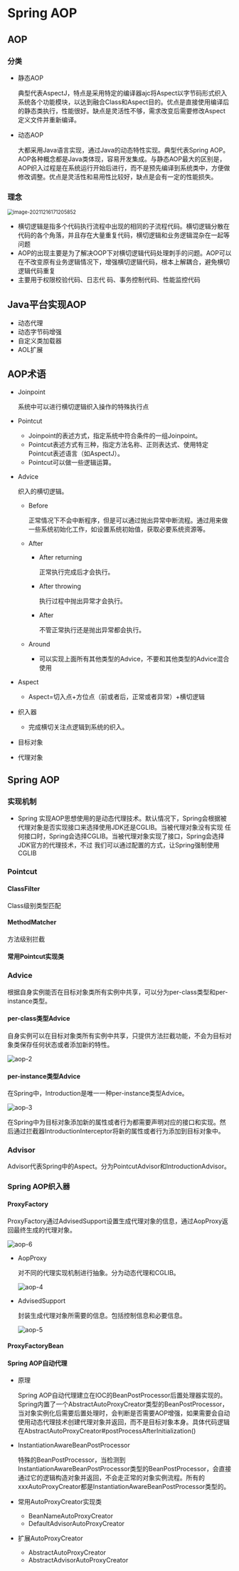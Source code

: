 # Spring AOP

## AOP

### 分类

- 静态AOP

  典型代表AspectJ，特点是采用特定的编译器ajc将Aspect以字节码形式织入系统各个功能模块，以达到融合Class和Aspect目的。优点是直接使用编译后的静态类执行，性能很好。缺点是灵活性不够，需求改变后需要修改Aspect定义文件并重新编译。

- 动态AOP

  大都采用Java语言实现，通过Java的动态特性实现。典型代表Spring AOP。AOP各种概念都是Java类体现，容易开发集成。与静态AOP最大的区别是，AOP织入过程是在系统运行开始后进行，而不是预先编译到系统类中，方便做修改调整。优点是灵活性和易用性比较好，缺点是会有一定的性能损失。

### 理念

<img src="assets/image-20211216171205852.png" alt="image-20211216171205852" style="zoom:80%;" />

- 横切逻辑是指多个代码执行流程中出现的相同的子流程代码。横切逻辑分散在代码的各个角落，并且存在大量重复代码，横切逻辑和业务逻辑混杂在一起等问题
- AOP的出现主要是为了解决OOP下对横切逻辑代码处理刺手的问题。AOP可以在不改变原有业务逻辑情况下，增强横切逻辑代码，根本上解耦合，避免横切逻辑代码重复
- 主要用于权限校验代码、日志代 码、事务控制代码、性能监控代码

## Java平台实现AOP

- 动态代理
- 动态字节码增强
- 自定义类加载器
- AOL扩展

## AOP术语

- Joinpoint

  系统中可以进行横切逻辑织入操作的特殊执行点

- Pointcut

  - Joinpoint的表述方式，指定系统中符合条件的一组Joinpoint。
  - Pointcut表述方式有三种，指定方法名称、正则表达式、使用特定Pointcut表述语言（如AspectJ）。
  - Pointcut可以做一些逻辑运算。

- Advice

  织入的横切逻辑。

  - Before

    正常情况下不会中断程序，但是可以通过抛出异常中断流程。通过用来做一些系统初始化工作，如设置系统初始值，获取必要系统资源等。

  - After

    - After returning

      正常执行完成后才会执行。

    - After throwing

      执行过程中抛出异常才会执行。

    - After

      不管正常执行还是抛出异常都会执行。

  - Around

    - 可以实现上面所有其他类型的Advice，不要和其他类型的Advice混合使用

- Aspect

  - Aspect=切入点+方位点（前或者后，正常或者异常）+横切逻辑

- 织入器

  - 完成横切关注点逻辑到系统的织入。

- 目标对象

- 代理对象

## Spring AOP

### 实现机制

- Spring 实现AOP思想使用的是动态代理技术。默认情况下，Spring会根据被代理对象是否实现接口来选择使用JDK还是CGLIB。当被代理对象没有实现 任何接口时，Spring会选择CGLIB。当被代理对象实现了接口，Spring会选择JDK官方的代理技术，不过 我们可以通过配置的方式，让Spring强制使用CGLIB

### Pointcut

#### ClassFilter

Class级别类型匹配

#### MethodMatcher

方法级别拦截

#### 常用Pointcut实现类

### Advice

根据自身实例能否在目标对象类所有实例中共享，可以分为per-class类型和per-instance类型。

#### per-class类型Advice

自身实例可以在目标对象类所有实例中共享，只提供方法拦截功能，不会为目标对象类保存任何状态或者添加新的特性。

![aop-2](assets/aop/aop-2.jpg)

#### per-instance类型Advice

在Spring中，Introduction是唯一一种per-instance类型Advice。

![aop-3](assets/aop/aop-3.jpg)

在Spring中为目标对象添加新的属性或者行为都需要声明对应的接口和实现。然后通过拦截器IntroductionInterceptor将新的属性或者行为添加到目标对象中。

### Advisor

Advisor代表Spring中的Aspect。分为PointcutAdvisor和IntroductionAdvisor。

### Spring AOP织入器

#### ProxyFactory

ProxyFactory通过AdvisedSupport设置生成代理对象的信息，通过AopProxy返回最终生成的代理对象。

![aop-6](assets/aop/aop-6.jpg)

- AopProxy

  对不同的代理实现机制进行抽象。分为动态代理和CGLIB。

  ![aop-4](assets/aop/aop-4.jpg)

- AdvisedSupport

  封装生成代理对象所需要的信息。包括控制信息和必要信息。

  ![aop-5](assets/aop/aop-5.jpg)

#### ProxyFactoryBean

#### Spring AOP自动代理

- 原理

  Spring AOP自动代理建立在IOC的BeanPostProcessor后置处理器实现的。Spring内置了一个AbstractAutoProxyCreator类型的BeanPostProcessor，当对象实例化后需要后置处理时，会判断是否需要AOP增强，如果需要会自动使用动态代理技术创建代理对象并返回，而不是目标对象本身。具体代码逻辑在AbstractAutoProxyCreator#postProcessAfterInitialization()

- InstantiationAwareBeanPostProcessor

  特殊的BeanPostProcessor，当检测到InstantiationAwareBeanPostProcessor类型的BeanPostProcessor，会直接通过它的逻辑构造对象并返回，不会走正常的对象实例流程。所有的xxxAutoProxyCreator都是InstantiationAwareBeanPostProcessor类型的。

- 常用AutoProxyCreator实现类

  - BeanNameAutoProxyCreator
  - DefaultAdvisorAutoProxyCreator

- 扩展AutoProxyCreator

  - AbstractAutoProxyCreator
  - AbstractAdvisorAutoProxyCreator

